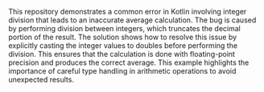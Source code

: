 This repository demonstrates a common error in Kotlin involving integer division that leads to an inaccurate average calculation. The bug is caused by performing division between integers, which truncates the decimal portion of the result. The solution shows how to resolve this issue by explicitly casting the integer values to doubles before performing the division. This ensures that the calculation is done with floating-point precision and produces the correct average. This example highlights the importance of careful type handling in arithmetic operations to avoid unexpected results.